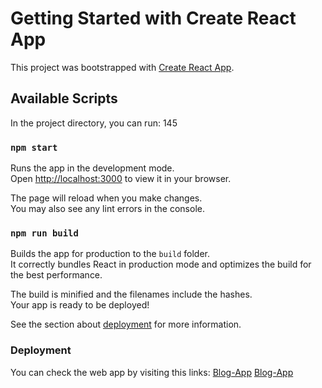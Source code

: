 # Getting Started with Create React App

This project was bootstrapped with [Create React App](https://github.com/facebook/create-react-app).

## Available Scripts

In the project directory, you can run: 145

### `npm start`

Runs the app in the development mode.\
Open [http://localhost:3000](http://localhost:3000) to view it in your browser.

The page will reload when you make changes.\
You may also see any lint errors in the console.

### `npm run build`

Builds the app for production to the `build` folder.\
It correctly bundles React in production mode and optimizes the build for the best performance.

The build is minified and the filenames include the hashes.\
Your app is ready to be deployed!

See the section about [deployment](https://facebook.github.io/create-react-app/docs/deployment) for more information.

### Deployment

You can check the web app by visiting this links: [Blog-App](https://black-tree-02e702310.3.azurestaticapps.net)
                                                  [Blog-App](https://blogapp-8b9i.onrender.com)
